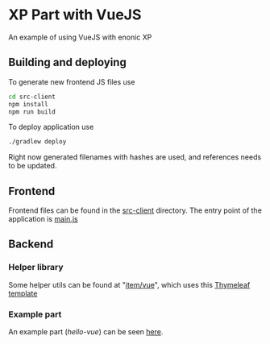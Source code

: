 # XP Part with VueJS

An example of using VueJS with enonic XP

## Building and deploying

To generate new frontend JS files use

```bash
cd src-client
npm install
npm run build
```

To deploy application use

```bash
./gradlew deploy
```

Right now generated filenames with hashes are used, and references needs to be updated.

## Frontend

Frontend files can be found in the [src-client](src-client) directory.
The entry point of the application is [main.js](src-client/src/main.js)

## Backend

### Helper library

Some helper utils can be found at "[item/vue](src/main/resources/lib/item/vue.js)", which uses this
[Thymeleaf template](src/main/resources/lib/item/vue.html)

### Example part

An example part (*hello-vue*) can be seen [here](src/main/resources/site/parts/hello-vue).
